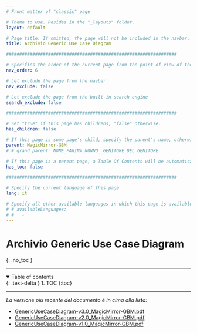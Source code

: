 ```yaml
---
# Front matter of "classic" page

# Theme to use. Resides in the "_layouts" folder.
layout: default

# Page title. If omitted, the page will not be included in the navbar.
title: Archivio Generic Use Case Diagram

#################################################################

# Specifies the order of the current page from the point of view of the navbar. Can have repetition in the numbers, for parent-child hierarchies.
nav_order: 6

# Let exclude the page from the navbar
nav_exclude: false

# Let exclude the page from the built-in search engine
search_exclude: false

#################################################################

# Set "true" if this page has childrens, "false" otherwise.
has_children: false

# If this page is some page's child, specify the parent's name, otherwise comment out the option. If this page is some page's grandchild, specify grandparent's name, otherwise comment out the option.
parent: MagicMirror-GBM
# # grand_parent: NOME_PAGINA_NONNO__GENITORE_DEL_GENITORE

# If this page is a parent page, a Table Of Contents will be automatically generated containing all related child pages. Use the option below to disable this functionality. Should always be set to "false".
has_toc: false

#################################################################

# Specify the current language of this page
lang: it

# Specify all other available languages in which this page is available. If there's no other language in addition to "lang", comment out this option.
# # availableLanguages:
# #   - 
---
```

# Archivio Generic Use Case Diagram
{: .no_toc }

---

<!-- Table of contents -->
<details open markdown="block">
  <summary>
    Table of contents
  </summary>
  {: .text-delta }
1. TOC
{:toc}
</details>

---

_La versione più recente del documento è in cima alla lista:_

- <i class="fa-solid fa-file-pdf fa-2x"></i> [GenericUseCaseDiagram-v3.0_MagicMirror-GBM.pdf](../../../assets/UseCaseDiagrams/Generic/GenericUseCaseDiagram-v3.0_MagicMirror-GBM.pdf)
- <i class="fa-solid fa-file-pdf fa-2x"></i> [GenericUseCaseDiagram-v2.0_MagicMirror-GBM.pdf](../../../assets/UseCaseDiagrams/Generic/GenericUseCaseDiagram-v2.0_MagicMirror-GBM.pdf)
- <i class="fa-solid fa-file-pdf fa-2x"></i> [GenericUseCaseDiagram-v1.0_MagicMirror-GBM.pdf](../../../assets/UseCaseDiagrams/Generic/GenericUseCaseDiagram-v1.0_MagicMirror-GBM.pdf)
